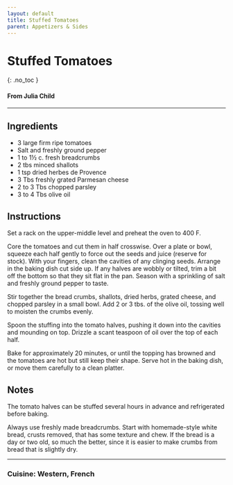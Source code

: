 ```yaml
---
layout: default
title: Stuffed Tomatoes
parent: Appetizers & Sides
---
```


# Stuffed Tomatoes
{: .no_toc }
#### From Julia Child
---

## Ingredients
<ul>
	<li>3 large firm ripe tomatoes</li>
	<li>Salt and freshly ground pepper</li>
	<li>1 to 1½ c. fresh breadcrumbs</li>
	<li>2 tbs minced shallots</li>
	<li>1 tsp dried herbes de Provence</li>
	<li>3 Tbs freshly grated Parmesan cheese</li>
	<li>2 to 3 Tbs chopped parsley</li>
	<li>3 to 4 Tbs olive oil</li>
</ul>

## Instructions
Set a rack on the upper-middle level and preheat the oven to 400 F.

Core the tomatoes and cut them in half crosswise. Over a plate or bowl, squeeze each half gently to force out the seeds and juice (reserve for stock). With your fingers, clean the cavities of any clinging
seeds. Arrange in the baking dish cut side up. If any halves are wobbly or tilted, trim a bit off the bottom so that they sit flat in the pan. Season with a sprinkling of salt and freshly ground pepper to taste.

Stir together the bread crumbs, shallots, dried herbs, grated cheese, and chopped parsley in a small bowl. Add 2 or 3 tbs. of the olive oil, tossing well to moisten the crumbs evenly.

Spoon the stuffing into the tomato halves, pushing it down into the cavities and mounding on top. Drizzle a scant teaspoon of oil over the top of each half.

Bake for approximately 20 minutes, or until the topping has browned and the tomatoes are hot but still keep their shape. Serve hot in the baking dish, or move them carefully to a clean platter.

## Notes
The tomato halves can be stuffed several hours in advance and refrigerated before baking.

Always use freshly made breadcrumbs. Start with homemade-style white bread, crusts removed, that has some texture and chew. If the bread is a day or two old, so much the better, since it is easier to make crumbs from bread that is slightly dry.

--- 

### Cuisine: Western, French